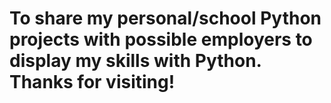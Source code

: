 # To share my personal/school Python projects with possible employers to display my skills with Python. Thanks for visiting!
